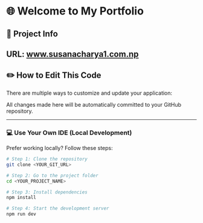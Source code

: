 # 🌐 Welcome to My Portfolio

## 📌 Project Info

**URL**: www.susanacharya1.com.np
---

## ✏️ How to Edit This Code

There are multiple ways to customize and update your application:


All changes made here will be automatically committed to your GitHub repository.

---

### 💻  Use Your Own IDE (Local Development)

Prefer working locally? Follow these steps:

```sh
# Step 1: Clone the repository
git clone <YOUR_GIT_URL>

# Step 2: Go to the project folder
cd <YOUR_PROJECT_NAME>

# Step 3: Install dependencies
npm install

# Step 4: Start the development server
npm run dev
